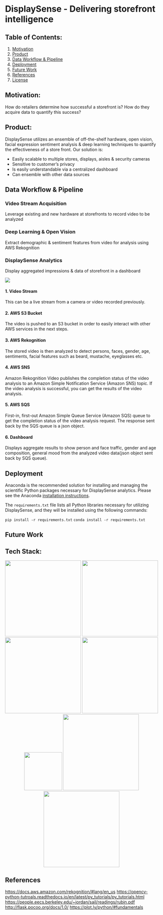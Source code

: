 # DisplaySense - Delivering storefront intelligence

## Table of Contents:
1. [Motivation](#motivation)
2. [Product](#product)
3. [Data Workflow & Pipeline](#data-workflow-&-pipeline)
4. [Deployment](#deployment)
5. [Future Work](#future-work)
6. [References](#references)
7. [License](https://github.com/drunkONdata/storefront_analytics/blob/master/LICENSE)

## Motivation:
How do retailers determine how successful a storefront is? How do they acquire data to quantify this success? 

## Product:
DisplaySense utilizes an ensemble of off-the-shelf hardware, open vision, facial expression sentiment analysis & deep learning techniques to quantify the effectiveness of a store front. Our solution is:
* Easily scalable to multiple stores, displays, aisles & security cameras
* Sensitive to customer’s privacy
* Is easily understandable via a centralized dashboard
* Can ensemble with other data sources

## Data Workflow & Pipeline

### Video Stream Acquisition
Leverage existing and new hardware at storefronts to record video to be analyzed

### Deep Learning & Open Vision
Extract demographic & sentiment features from video for analysis using AWS Rekognition

### DisplaySense Analytics
Display aggregated impressions & data of storefront in a dashboard

![](https://i.imgur.com/d7tk2dS.png)

#### 1. Video Stream
This can be a live stream from a camera or video recorded previously.

#### 2. AWS S3 Bucket
The video is pushed to an S3 bucket in order to easily interact with other AWS services in the next steps.

#### 3. AWS Rekognition
The stored video is then analyzed to detect persons, faces, gender, age, sentiments, facial features such as beard, mustache, eyeglasses etc.

#### 4. AWS SNS
Amazon Rekognition Video publishes the completion status of the video analysis to an Amazon Simple Notification Service (Amazon SNS) topic. If the video analysis is successful, you can get the results of the video analysis.

#### 5. AWS SQS
First-in, first-out Amazon Simple Queue Service (Amazon SQS) queue to get the completion status of the video analysis request. The response sent back by the SQS queue is a json object.

#### 6. Dashboard
Displays aggregate results to show person and face traffic, gender and age composition, general mood from the analyzed video data(json object sent back by SQS queue).

## Deployment

Anaconda is the recommended solution for installing and managing the scientific Python packages necessary for DisplaySense analytics. Please see the Anaconda [installation instructions](http://docs.anaconda.com/anaconda/install/).  

The `requirements.txt` file lists all Python libraries necessary for utilizing DisplaySense, and they will be installed using the following commands:

`pip install -r requirements.txt`
`conda install -r requirements.txt`

## Future Work


## Tech Stack:
<p align="center">
<img src="https://www.python.org/static/community_logos/python-logo-master-v3-TM.png" width="250">
<img src="https://upload.wikimedia.org/wikipedia/commons/1/1a/NumPy_logo.svg" width="250">
<img src="https://pandas.pydata.org/_static/pandas_logo.png" width="250">
<img src="https://cdn-images-1.medium.com/max/1600/1*AD9ZSLXKAhZ-_WomszsmPg.png" width="250">
<img src="https://upload.wikimedia.org/wikipedia/commons/3/32/OpenCV_Logo_with_text_svg_version.svg" width="125">
<img src="http://flask.pocoo.org/static/logo/flask.png" width="250">
<img src="https://blog.f1000.com/wp-content/uploads/2017/07/logo.png" width="250"> 
</p>


## References
https://docs.aws.amazon.com/rekognition/#lang/en_us
https://opencv-python-tutroals.readthedocs.io/en/latest/py_tutorials/py_tutorials.html
https://people.eecs.berkeley.edu/~jordan/sail/readings/rubin.pdf
http://flask.pocoo.org/docs/1.0/
https://plot.ly/python/#fundamentals



